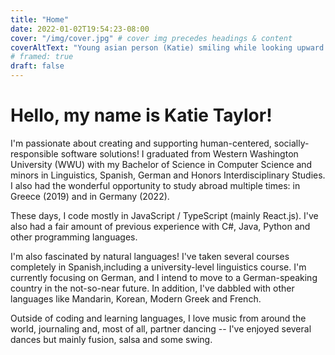 ```yaml
---
title: "Home"
date: 2022-01-02T19:54:23-08:00
cover: "/img/cover.jpg" # cover img precedes headings & content
coverAltText: "Young asian person (Katie) smiling while looking upward in front of large mossy rocks"
# framed: true
draft: false
---
```


<!-- ![Young asian person (Katie) smiling while looking upward in front of large mossy rocks](/img/cover.jpg) -->

# Hello, my name is Katie Taylor!

I'm passionate about creating and supporting human-centered, socially-responsible software solutions! I graduated from Western Washington University (WWU) with my Bachelor of Science in Computer Science and minors in Linguistics, Spanish, German and Honors Interdisciplinary Studies. I also had the wonderful opportunity to study abroad multiple times: in Greece (2019) and in Germany (2022).

These days, I code mostly in JavaScript / TypeScript (mainly React.js). I've also had a fair amount of previous experience with C#, Java, Python and other programming languages.

I'm also fascinated by natural languages! I've taken several courses completely in Spanish,including a university-level linguistics course. I'm currently focusing on German, and I intend to move to a German-speaking country in the not-so-near future. In addition, I've dabbled with other languages like Mandarin, Korean, Modern Greek and French.

Outside of coding and learning languages, I love music from around the world, journaling and, most of all, partner dancing -- I've enjoyed several dances but mainly fusion, salsa and some swing.
